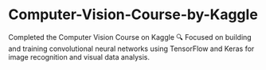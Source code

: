# Computer-Vision-Course-by-Kaggle
Completed the Computer Vision Course on Kaggle 🔍 
Focused on building and training convolutional neural networks using TensorFlow and Keras for image recognition and visual data analysis.

